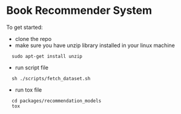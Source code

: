 # Book Recommender System

To get started:
- clone the repo
- make sure you have unzip library installed in your linux machine
```console
  sudo apt-get install unzip
```
- run script file
```console
  sh ./scripts/fetch_dataset.sh
  ```
- run tox file
```console
  cd packages/recommendation_models
  tox
  ```
